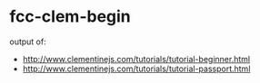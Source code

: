 # fcc-clem-begin
output of:
- http://www.clementinejs.com/tutorials/tutorial-beginner.html
- http://www.clementinejs.com/tutorials/tutorial-passport.html
